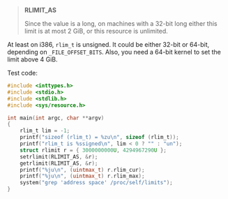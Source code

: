> **RLIMIT_AS**
>
> Since the value is a long,
> on machines with a 32-bit long either this limit is at most 2 GiB,
> or this resource is unlimited.

At least on i386, `rlim_t` is unsigned.
It could be either 32-bit or 64-bit, depending on `_FILE_OFFSET_BITS`.
Also, you need a 64-bit kernel to set the limit above 4 GiB.

Test code:
```c
#include <inttypes.h>
#include <stdio.h>
#include <stdlib.h>
#include <sys/resource.h>

int main(int argc, char **argv)
{
    rlim_t lim = -1;
    printf("sizeof (rlim_t) = %zu\n", sizeof (rlim_t));
    printf("rlim_t is %ssigned\n", lim < 0 ? "" : "un");
    struct rlimit r = { 3000000000U, 4294967290U };
    setrlimit(RLIMIT_AS, &r);
    getrlimit(RLIMIT_AS, &r);
    printf("%ju\n", (uintmax_t) r.rlim_cur);
    printf("%ju\n", (uintmax_t) r.rlim_max);
    system("grep 'address space' /proc/self/limits");
}
```
